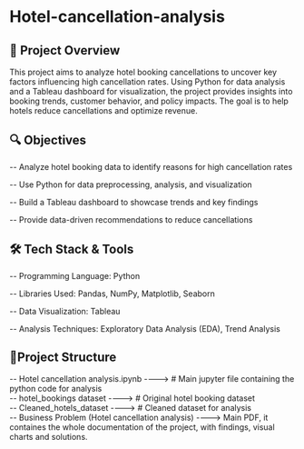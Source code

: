 # Hotel-cancellation-analysis

## 📌 Project Overview
This project aims to analyze hotel booking cancellations to uncover key factors influencing high cancellation rates. Using Python for data analysis and a Tableau dashboard for visualization, the project provides insights into booking trends, customer behavior, and policy impacts. The goal is to help hotels reduce cancellations and optimize revenue.

## 🔍 Objectives
-- Analyze hotel booking data to identify reasons for high cancellation rates

-- Use Python for data preprocessing, analysis, and visualization

-- Build a Tableau dashboard to showcase trends and key findings

-- Provide data-driven recommendations to reduce cancellations

## 🛠️ Tech Stack & Tools
-- Programming Language: Python

-- Libraries Used: Pandas, NumPy, Matplotlib, Seaborn

-- Data Visualization: Tableau

-- Analysis Techniques: Exploratory Data Analysis (EDA), Trend Analysis

## 📂Project Structure
-- Hotel cancellation analysis.ipynb ----> # Main jupyter file containing the python code for analysis<br>
-- hotel_bookings dataset ----> # Original hotel booking dataset<br>
-- Cleaned_hotels_dataset ----> # Cleaned dataset for analysis<br>
-- Business Problem (Hotel cancellation analysis) ----> Main PDF, it containes the whole documentation of the project, with findings, visual charts and solutions.
